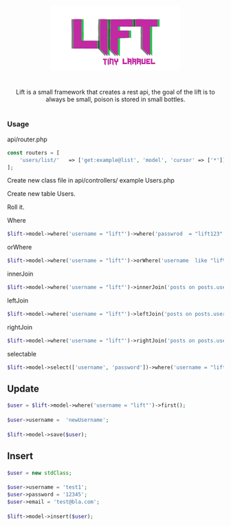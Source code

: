 <p align="center"><img src='lift.png'></p>
<h1></h1>
<center>Lift is a small framework that creates a rest api,
the goal of the lift is to always be small, poison is stored in small bottles.</center>
<h1></h1>
<h3>Usage</h3>

api/router.php
```php
const routers = [
    'users/list/'   => ['get:example@list', 'model', 'cursor' => ['*']],
];
```

Create new class file in api/controllers/ example Users.php

Create new table Users.

Roll it.

Where
```php
$lift->model->where('username = "lift"')->where('passwrod  = "lift123"')->first();
```

orWhere
```php
$lift->model->where('username = "lift"')->orWhere('username  like "lif%"')->first();
```

innerJoin
```php
$lift->model->where('username = "lift"')->innerJoin('posts on posts.username = example.username')->first();
```

leftJoin
```php
$lift->model->where('username = "lift"')->leftJoin('posts on posts.username = example.username')->first();
```

rightJoin
```php
$lift->model->where('username = "lift"')->rightJoin('posts on posts.username = example.username')->first();
```

selectable
```php
$lift->model->select(['username', 'password'])->where('username = "lift"')->rightJoin('posts on posts.username = example.username')->first();
```

<h2>Update</h2>

```php
$user = $lift->model->where('username = "lift"')->first();

$user->username =  'newUsername';

$lift->model->save($user);
```

<h2>Insert</h2>

```php
$user = new stdClass;

$user->username = 'test1';
$user->password = '12345';
$user->email = 'test@bla.com';

$lift->model->insert($user);
```